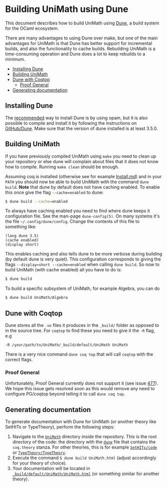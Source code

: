# Building UniMath using Dune

This document describes how to build UniMath using [Dune](https://dune.build/),
a build system for the OCaml ecosystem.

There are many advantages to using Dune over make, but one of the main
advantages for UniMath is that Dune has better support for incremental builds,
and also the functionality to cache builds. Rebuilding UniMath is a
time-consuming operation and Dune does a lot to keep rebuilds to a minimum.

- [Installing Dune](#installing-dune)
- [Building UniMath](#building-unimath)
- [Dune with Coqtop](#dune-with-coqtop)
  - [Proof General](#proof-general)
- [Generating documentation](#generating-documentation)

## Installing Dune

The [recommended](https://dune.build/install) way to install Dune is by using
opam, but it is also possible to compile and install it by following the
instructions on [GitHub/Dune](https://github.com/ocaml/dune). Make sure that the
version of dune installed is at least 3.5.0.

## Building UniMath

If you have previously compiled UniMath using `make` you need to clean up your
repository or else dune will complain about files that it does not know how to
compile. Running `make clean` should be enough.

Assuming coq is installed (otherwise see for example [Install.md](./Install.md))
and in your `PATH` you should now be able to build UniMath with the command
`dune build`. **Note** that dune by default does not have caching enabled. To
enable this once give the flag `--cache=enabled` to dune:

```bash
$ dune build --cache=enabled
```

To always have caching enabled you need to find where dune keeps it
configuration file. See the man-page `dune-config(5)`. On many systems it's the
file `~/.config/dune/config`. Change the contents of this file to something
like:

```
(lang dune 3.5)
(cache enabled)
(display short)
```

This enables caching and also tells dune to be more verbose during building (by
default dune is very quiet). This configuration corresponds to giving the flags
`--display=short --cache=enabled` when calling `dune build`. So now to build
UniMath (with cache enabled) all you have to do is:

```bash
$ dune build
```

To build a specific subsystem of UniMath, for example Algebra, you can do
```bash
$ dune build UniMath/Algebra
```

## Dune with Coqtop
Dune stores all the `.vo` files it produces in the `_build/` folder as opposed
to in the source tree. For `coqtop` to find these you need to give it the `-R`
flag, e.g

```
-R /your/path/to/UniMath/_build/default/UniMath UniMath
```

There is a very nice command `dune coq top` that will call `coqtop` with the
correct flags.

### Proof General
Unfortunately, Proof General currently does not support it (see issue [477](https://github.com/ProofGeneral/PG/issues/477)).
We hope this issue gets resolved soon as this would remove any need to configure PG/coqtop beyond telling it to call `dune coq top`.

## Generating documentation
To generate documentation with Dune for UniMath (or another theory like SetHITs or TypeTheory), perform the following steps:
1. Navigate to the [`UniMath`](../../UniMath/) directory *inside* the repository. This is the root directory of the code: the directory with the [`dune`](../../UniMath/dune) file that contains the `coq.theory` stanza. For other theories, this is for example [`SetHITs/code`](../../SetHITs/code) or [`TypeTheory/TypeTheory`](../../TypeTheory/TypeTheory/).
2. Execute the command `$ dune build UniMath.html` (adjust accordingly for your theory of choice).
3. Your documentation will be located in [`_build/default/UniMath/UniMath.html`](../../_build/default/UniMath/UniMath.html/) (or something similar for another theory).
